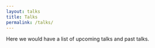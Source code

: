 ```yaml
---
layout: talks
title: Talks
permalink: /talks/
---
```


Here we would have a list of upcoming talks and past talks.
